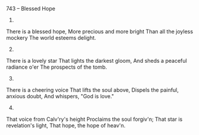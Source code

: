 743 – Blessed Hope


1.
There is a blessed hope,
More precious and more bright
Than all the joyless mockery
The world esteems delight.

2.
There is a lovely star
That lights the darkest gloom,
And sheds a peaceful radiance o'er
The prospects of the tomb.

3.
There is a cheering voice
That lifts the soul above,
Dispels the painful, anxious doubt,
And whispers, "God is love."

4.
That voice from Calv'ry's height
Proclaims the soul forgiv'n;
That star is revelation's light,
That hope, the hope of heav'n.


